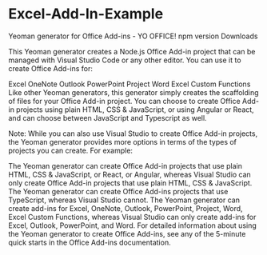 # Excel-Add-In-Example

Yeoman generator for Office Add-ins - YO OFFICE!
npm version Downloads

This Yeoman generator creates a Node.js Office Add-in project that can be managed with Visual Studio Code or any other editor. You can use it to create Office Add-ins for:

Excel
OneNote
Outlook
PowerPoint
Project
Word
Excel Custom Functions
Like other Yeoman generators, this generator simply creates the scaffolding of files for your Office Add-in project. You can choose to create Office Add-in projects using plain HTML, CSS & JavaScript, or using Angular or React, and can choose between JavaScript and Typescript as well.

Note: While you can also use Visual Studio to create Office Add-in projects, the Yeoman generator provides more options in terms of the types of projects you can create. For example:

The Yeoman generator can create Office Add-in projects that use plain HTML, CSS & JavaScript, or React, or Angular, whereas Visual Studio can only create Office Add-in projects that use plain HTML, CSS & JavaScript.
The Yeoman generator can create Office Add-ins projects that use TypeScript, whereas Visual Studio cannot.
The Yeoman generator can create add-ins for Excel, OneNote, Outlook, PowerPoint, Project, Word, Excel Custom Functions, whereas Visual Studio can only create add-ins for Excel, Outlook, PowerPoint, and Word.
For detailed information about using the Yeoman generator to create Office Add-ins, see any of the 5-minute quick starts in the Office Add-ins documentation.